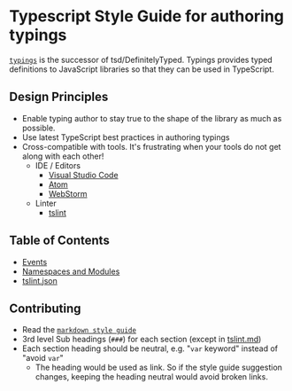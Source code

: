 # Typescript Style Guide for authoring typings
[`typings`](https://github.com/typings/typings) is the successor of tsd/DefinitelyTyped. Typings provides typed definitions to JavaScript libraries so that they can be used in TypeScript.

## Design Principles
- Enable typing author to stay true to the shape of the library as much as possible.
- Use latest TypeScript best practices in authoring typings
- Cross-compatible with tools. It's frustrating when your tools do not get along with each other!
  - IDE / Editors
    - [Visual Studio Code](https://github.com/Microsoft/vscode)
    - [Atom](https://atom.io/)
    - [WebStorm](https://www.jetbrains.com/webstorm/)
  - Linter
    - [tslint](https://github.com/palantir/tslint)

## Table of Contents
- [Events](events.md)
- [Namespaces and Modules](namespaces-and-modules.md)
- [tslint.json](tslint.md)

## Contributing
- Read the [`markdown style guide`](../markdown.md)
- 3rd level Sub headings (`###`) for each section (except in [tslint.md](tslint.md))
- Each section heading should be neutral, e.g. "`var` keyword" instead of "avoid `var`"
  - The heading would be used as link. So if the style guide suggestion changes, keeping the heading neutral would avoid broken links.
